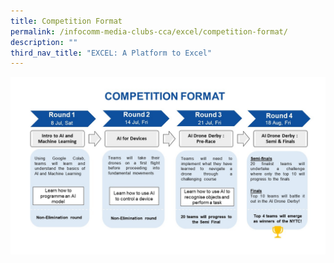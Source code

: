 ```yaml
---
title: Competition Format
permalink: /infocomm-media-clubs-cca/excel/competition-format/
description: ""
third_nav_title: "EXCEL: A Platform to Excel"
---
```

![](/images/Icmclub/competition%20format.jpg)